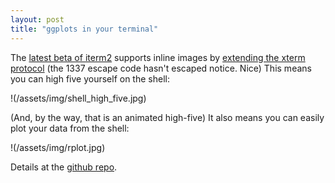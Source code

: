 ```yaml
---
layout: post
title: "ggplots in your terminal"
---
```


The [latest beta of iterm2](http://www.iterm2.com) supports inline
images by [extending the xterm
protocol](http://www.iterm2.com/images.html) (the 1337 escape code
hasn't escaped notice. Nice) This means you can high five yourself on
the shell:

!(/assets/img/shell_high_five.jpg)

(And, by the way, that is an animated high-five)
It also means you can easily plot your data from the shell:

!(/assets/img/rplot.jpg)

Details at the [github repo](http://github.com/cscheid/rplot).


